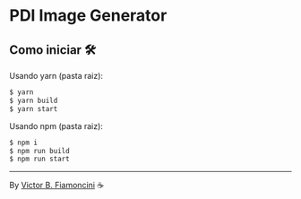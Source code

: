 # PDI Image Generator

## Como iniciar 🛠

Usando yarn (pasta raiz):

```bash
$ yarn
$ yarn build
$ yarn start
```

Usando npm (pasta raiz):

```bash
$ npm i
$ npm run build
$ npm run start
```

----------
By [Victor B. Fiamoncini](https://github.com/Victor-Fiamoncini) ☕️
